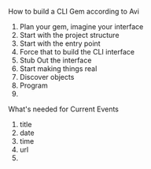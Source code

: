 How to build a CLI Gem according to Avi
1. Plan your gem, imagine your interface
2. Start with the project structure
3. Start with the entry point
4. Force that to build the CLI interface
5. Stub Out the interface
6. Start making things real
7. Discover objects
8. Program
9. 



What's needed for Current Events
1. title
2. date
3. time
4. url
5. 


